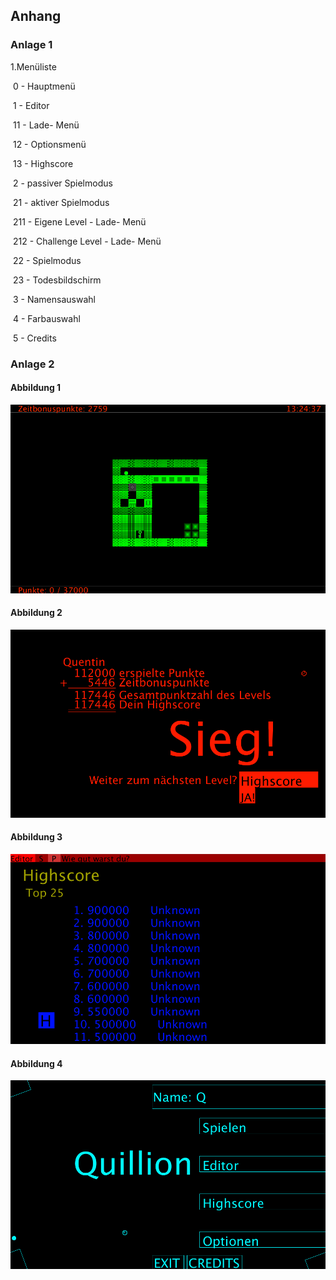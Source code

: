 ## Anhang

### Anlage 1

1.Menüliste

​      0     - Hauptmenü

​      1     - Editor

​            11    - Lade- Menü

​            12    - Optionsmenü

​            13    - Highscore

​      2     - passiver Spielmodus

​            21    - aktiver Spielmodus

​                  211   - Eigene Level - Lade- Menü

​                  212   - Challenge Level - Lade- Menü

​            22    - Spielmodus

​            23     - Todesbildschirm

​      3     - Namensauswahl

​      4     - Farbauswahl

​      5     - Credits

### Anlage 2

#### Abbildung 1

![01](01.png)

#### Abbildung 2

![02](02.png)

#### Abbildung 3

![03](03.png)

#### Abbildung 4

![04](04.png)

 